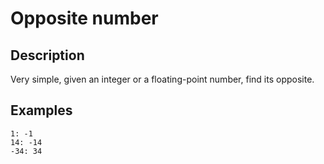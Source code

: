 # Opposite number

## Description

Very simple, given an integer or a floating-point number, find its opposite.

## Examples

```
1: -1
14: -14
-34: 34
```